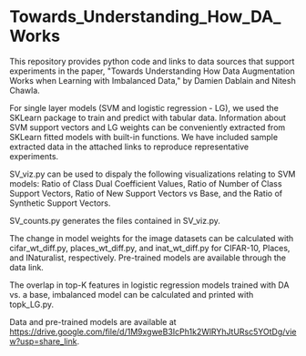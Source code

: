 # Towards_Understanding_How_DA_Works
This repository provides python code and links to data sources that support experiments in the paper, "Towards Understanding How Data Augmentation Works when Learning with Imbalanced Data," by Damien Dablain and Nitesh Chawla.

For single layer models (SVM and logistic regression - LG), we used the SKLearn package to train and predict with tabular data. Information about SVM support vectors and LG weights can be conveniently extracted from SKLearn fitted models with built-in functions. We have included sample extracted data in the attached links to reproduce representative experiments.

SV_viz.py can be used to dispaly the following visualizations relating to SVM models: Ratio of Class Dual Coefficient Values, Ratio of Number of Class Support Vectors, Ratio of New Support Vectors vs Base, and the Ratio of Synthetic Support Vectors.

SV_counts.py generates the files contained in SV_viz.py.

The change in model weights for the image datasets can be calculated with cifar_wt_diff.py, places_wt_diff.py, and inat_wt_diff.py for CIFAR-10, Places, and INaturalist, respectively. Pre-trained models are available through the data link.

The overlap in top-K features in logistic regression models trained with DA vs. a base, imbalanced model can be calculated and printed with topk_LG.py.

Data and pre-trained models are available at https://drive.google.com/file/d/1M9xgweB3IcPh1k2WlRYhJtURsc5YOtDg/view?usp=share_link.
